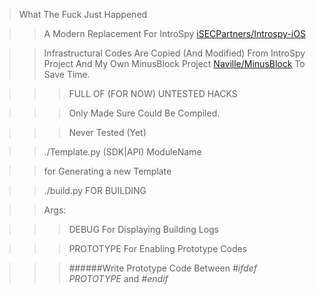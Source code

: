 >What The Fuck Just Happened

>>A Modern Replacement For IntroSpy [iSECPartners/Introspy-iOS](https://github.com/iSECPartners/Introspy-iOS)

>>Infrastructural Codes Are Copied (And Modified) From IntroSpy Project And My Own MinusBlock Project [Naville/MinusBlock](https://github.com/Naville/MinusBlock) To Save Time.


>>>FULL OF (FOR NOW) UNTESTED HACKS

>>>Only Made Sure Could Be Compiled.

>>>Never Tested (Yet)

>>./Template.py (SDK|API) ModuleName

>>for Generating a new Template

>>./build.py FOR BUILDING

>>Args:

>>>DEBUG For Displaying Building Logs

>>>PROTOTYPE For Enabling Prototype Codes

>>>######Write Prototype Code Between *#ifdef PROTOTYPE* and *#endif*
